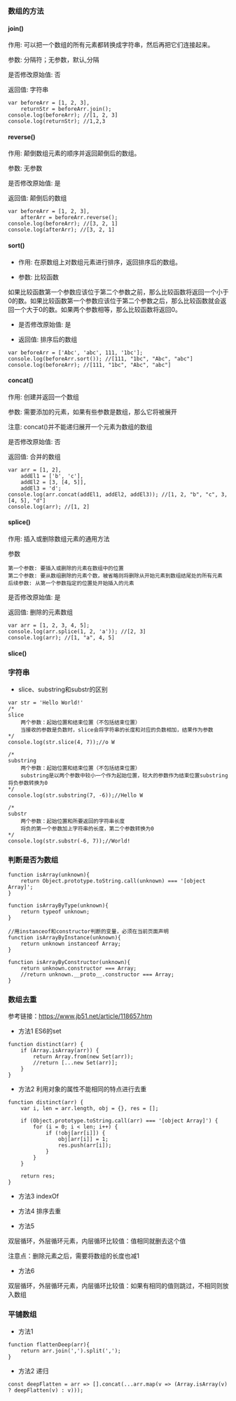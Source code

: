 ### 数组的方法

#### join()

作用: 可以把一个数组的所有元素都转换成字符串，然后再把它们连接起来。

参数: 分隔符；无参数，默认,分隔

是否修改原始值: 否

返回值: 字符串

````
var beforeArr = [1, 2, 3],
    returnStr = beforeArr.join();
console.log(beforeArr); //[1, 2, 3]
console.log(returnStr); //1,2,3
````

#### reverse()

作用: 颠倒数组元素的顺序并返回颠倒后的数组。

参数: 无参数

是否修改原始值: 是 

返回值: 颠倒后的数组

````
var beforeArr = [1, 2, 3],
    afterArr = beforeArr.reverse();
console.log(beforeArr); //[3, 2, 1]
console.log(afterArr); //[3, 2, 1]
````

#### sort()

* 作用: 在原数组上对数组元素进行排序，返回排序后的数组。

* 参数: 比较函数

如果比较函数第一个参数应该位于第二个参数之前，那么比较函数将返回一个小于0的数。如果比较函数第一个参数应该位于第二个参数之后，那么比较函数就会返回一个大于0的数。如果两个参数相等，那么比较函数将返回0。

* 是否修改原始值: 是

* 返回值: 排序后的数组

````
var beforeArr = ['Abc', 'abc', 111, '1bc'];
console.log(beforeArr.sort()); //[111, "1bc", "Abc", "abc"]
console.log(beforeArr); //[111, "1bc", "Abc", "abc"]
````

#### concat()

作用: 创建并返回一个数组

参数: 需要添加的元素，如果有些参数是数组，那么它将被展开

注意: concat()并不能递归展开一个元素为数组的数组

是否修改原始值: 否

返回值: 合并的数组

````
var arr = [1, 2],
    addEl1 = ['b', 'c'],
    addEl2 = [3, [4, 5]],
    addEl3 = 'd';
console.log(arr.concat(addEl1, addEl2, addEl3)); //[1, 2, "b", "c", 3, [4, 5], "d"]
console.log(arr); //[1, 2]
````

#### splice()

作用: 插入或删除数组元素的通用方法

参数

    第一个参数: 要插入或删除的元素在数组中的位置
    第二个参数: 要从数组删除的元素个数，被省略则将删除从开始元素到数组结尾处的所有元素
    后续参数: 从第一个参数指定的位置处开始插入的元素

是否修改原始值: 是

返回值: 删除的元素数组

````
var arr = [1, 2, 3, 4, 5];
console.log(arr.splice(1, 2, 'a')); //[2, 3]
console.log(arr); //[1, "a", 4, 5]
````

#### slice()

### 字符串

* slice、substring和substr的区别

````
var str = 'Hello World!'
/*
slice
    两个参数：起始位置和结束位置（不包括结束位置）
    当接收的参数是负数时，slice会将字符串的长度和对应的负数相加，结果作为参数
*/
console.log(str.slice(4, 7));//o W

/*
substring
    两个参数：起始位置和结束位置（不包括结束位置）
    substring是以两个参数中较小一个作为起始位置，较大的参数作为结束位置substring将负参数转换为0
*/
console.log(str.substring(7, -6));//Hello W

/*
substr
    两个参数：起始位置和所要返回的字符串长度
    将负的第一个参数加上字符串的长度，第二个参数转换为0
*/
console.log(str.substr(-6, 7));//World!
````

### 判断是否为数组

````
function isArray(unknown){
    return Object.prototype.toString.call(unknown) === '[object Array]';
}

function isArrayByType(unknown){
    return typeof unknown;
}

//用instanceof和constructor判断的变量，必须在当前页面声明
function isArrayByInstance(unknown){
    return unknown instanceof Array;
}

function isArrayByConstructor(unknown){
    return unknown.constructor === Array;
    //return unknown.__proto__.constructor === Array;
}
````

### 数组去重

参考链接：https://www.jb51.net/article/118657.htm

* 方法1 ES6的set

````
function distinct(arr) {
    if (Array.isArray(arr)) {
        return Array.from(new Set(arr));
        //return [...new Set(arr)];
    }
}
````

* 方法2 利用对象的属性不能相同的特点进行去重

````
function distinct(arr) {
    var i, len = arr.length, obj = {}, res = [];

    if (Object.prototype.toString.call(arr) === '[object Array]') {
        for (i = 0; i < len; i++) {
            if (!obj[arr[i]]) {
                obj[arr[i]] = 1;
                res.push(arr[i]);
            }
        }
    }

    return res;
}
````

* 方法3 indexOf

* 方法4 排序去重

* 方法5

双层循环，外层循环元素，内层循环比较值：值相同就删去这个值

注意点：删除元素之后，需要将数组的长度也减1

* 方法6

双层循环，外层循环元素，内层循环比较值：如果有相同的值则跳过，不相同则放入数组

### 平铺数组

* 方法1

````
function flattenDeep(arr){
    return arr.join(',').split(',');
}
````

* 方法2 递归

````
const deepFlatten = arr => [].concat(...arr.map(v => (Array.isArray(v) ? deepFlatten(v) : v)));
````






